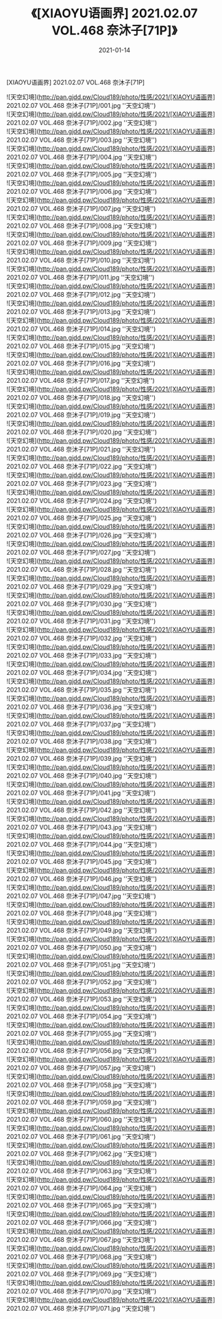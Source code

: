 ﻿---
layout: post
title:  《[XIAOYU语画界] 2021.02.07 VOL.468 奈沐子[71P]》
date:   2021-01-14
img: http://pan.gjdd.pw/Cloud189/photo/性感/2021/[XIAOYU语画界] 2021.02.07 VOL.468 奈沐子[71P]/000.jpg
categories: [美女, 性感, 泳衣]
---

[XIAOYU语画界] 2021.02.07 VOL.468 奈沐子[71P]



![天空幻境](http://pan.gjdd.pw/Cloud189/photo/性感/2021/[XIAOYU语画界] 2021.02.07 VOL.468 奈沐子[71P]/001.jpg ''天空幻境'') <br>
![天空幻境](http://pan.gjdd.pw/Cloud189/photo/性感/2021/[XIAOYU语画界] 2021.02.07 VOL.468 奈沐子[71P]/002.jpg ''天空幻境'') <br>
![天空幻境](http://pan.gjdd.pw/Cloud189/photo/性感/2021/[XIAOYU语画界] 2021.02.07 VOL.468 奈沐子[71P]/003.jpg ''天空幻境'') <br>
![天空幻境](http://pan.gjdd.pw/Cloud189/photo/性感/2021/[XIAOYU语画界] 2021.02.07 VOL.468 奈沐子[71P]/004.jpg ''天空幻境'') <br>
![天空幻境](http://pan.gjdd.pw/Cloud189/photo/性感/2021/[XIAOYU语画界] 2021.02.07 VOL.468 奈沐子[71P]/005.jpg ''天空幻境'') <br>
![天空幻境](http://pan.gjdd.pw/Cloud189/photo/性感/2021/[XIAOYU语画界] 2021.02.07 VOL.468 奈沐子[71P]/006.jpg ''天空幻境'') <br>
![天空幻境](http://pan.gjdd.pw/Cloud189/photo/性感/2021/[XIAOYU语画界] 2021.02.07 VOL.468 奈沐子[71P]/007.jpg ''天空幻境'') <br>
![天空幻境](http://pan.gjdd.pw/Cloud189/photo/性感/2021/[XIAOYU语画界] 2021.02.07 VOL.468 奈沐子[71P]/008.jpg ''天空幻境'') <br>
![天空幻境](http://pan.gjdd.pw/Cloud189/photo/性感/2021/[XIAOYU语画界] 2021.02.07 VOL.468 奈沐子[71P]/009.jpg ''天空幻境'') <br>
![天空幻境](http://pan.gjdd.pw/Cloud189/photo/性感/2021/[XIAOYU语画界] 2021.02.07 VOL.468 奈沐子[71P]/010.jpg ''天空幻境'') <br>
![天空幻境](http://pan.gjdd.pw/Cloud189/photo/性感/2021/[XIAOYU语画界] 2021.02.07 VOL.468 奈沐子[71P]/011.jpg ''天空幻境'') <br>
![天空幻境](http://pan.gjdd.pw/Cloud189/photo/性感/2021/[XIAOYU语画界] 2021.02.07 VOL.468 奈沐子[71P]/012.jpg ''天空幻境'') <br>
![天空幻境](http://pan.gjdd.pw/Cloud189/photo/性感/2021/[XIAOYU语画界] 2021.02.07 VOL.468 奈沐子[71P]/013.jpg ''天空幻境'') <br>
![天空幻境](http://pan.gjdd.pw/Cloud189/photo/性感/2021/[XIAOYU语画界] 2021.02.07 VOL.468 奈沐子[71P]/014.jpg ''天空幻境'') <br>
![天空幻境](http://pan.gjdd.pw/Cloud189/photo/性感/2021/[XIAOYU语画界] 2021.02.07 VOL.468 奈沐子[71P]/015.jpg ''天空幻境'') <br>
![天空幻境](http://pan.gjdd.pw/Cloud189/photo/性感/2021/[XIAOYU语画界] 2021.02.07 VOL.468 奈沐子[71P]/016.jpg ''天空幻境'') <br>
![天空幻境](http://pan.gjdd.pw/Cloud189/photo/性感/2021/[XIAOYU语画界] 2021.02.07 VOL.468 奈沐子[71P]/017.jpg ''天空幻境'') <br>
![天空幻境](http://pan.gjdd.pw/Cloud189/photo/性感/2021/[XIAOYU语画界] 2021.02.07 VOL.468 奈沐子[71P]/018.jpg ''天空幻境'') <br>
![天空幻境](http://pan.gjdd.pw/Cloud189/photo/性感/2021/[XIAOYU语画界] 2021.02.07 VOL.468 奈沐子[71P]/019.jpg ''天空幻境'') <br>
![天空幻境](http://pan.gjdd.pw/Cloud189/photo/性感/2021/[XIAOYU语画界] 2021.02.07 VOL.468 奈沐子[71P]/020.jpg ''天空幻境'') <br>
![天空幻境](http://pan.gjdd.pw/Cloud189/photo/性感/2021/[XIAOYU语画界] 2021.02.07 VOL.468 奈沐子[71P]/021.jpg ''天空幻境'') <br>
![天空幻境](http://pan.gjdd.pw/Cloud189/photo/性感/2021/[XIAOYU语画界] 2021.02.07 VOL.468 奈沐子[71P]/022.jpg ''天空幻境'') <br>
![天空幻境](http://pan.gjdd.pw/Cloud189/photo/性感/2021/[XIAOYU语画界] 2021.02.07 VOL.468 奈沐子[71P]/023.jpg ''天空幻境'') <br>
![天空幻境](http://pan.gjdd.pw/Cloud189/photo/性感/2021/[XIAOYU语画界] 2021.02.07 VOL.468 奈沐子[71P]/024.jpg ''天空幻境'') <br>
![天空幻境](http://pan.gjdd.pw/Cloud189/photo/性感/2021/[XIAOYU语画界] 2021.02.07 VOL.468 奈沐子[71P]/025.jpg ''天空幻境'') <br>
![天空幻境](http://pan.gjdd.pw/Cloud189/photo/性感/2021/[XIAOYU语画界] 2021.02.07 VOL.468 奈沐子[71P]/026.jpg ''天空幻境'') <br>
![天空幻境](http://pan.gjdd.pw/Cloud189/photo/性感/2021/[XIAOYU语画界] 2021.02.07 VOL.468 奈沐子[71P]/027.jpg ''天空幻境'') <br>
![天空幻境](http://pan.gjdd.pw/Cloud189/photo/性感/2021/[XIAOYU语画界] 2021.02.07 VOL.468 奈沐子[71P]/028.jpg ''天空幻境'') <br>
![天空幻境](http://pan.gjdd.pw/Cloud189/photo/性感/2021/[XIAOYU语画界] 2021.02.07 VOL.468 奈沐子[71P]/029.jpg ''天空幻境'') <br>
![天空幻境](http://pan.gjdd.pw/Cloud189/photo/性感/2021/[XIAOYU语画界] 2021.02.07 VOL.468 奈沐子[71P]/030.jpg ''天空幻境'') <br>
![天空幻境](http://pan.gjdd.pw/Cloud189/photo/性感/2021/[XIAOYU语画界] 2021.02.07 VOL.468 奈沐子[71P]/031.jpg ''天空幻境'') <br>
![天空幻境](http://pan.gjdd.pw/Cloud189/photo/性感/2021/[XIAOYU语画界] 2021.02.07 VOL.468 奈沐子[71P]/032.jpg ''天空幻境'') <br>
![天空幻境](http://pan.gjdd.pw/Cloud189/photo/性感/2021/[XIAOYU语画界] 2021.02.07 VOL.468 奈沐子[71P]/033.jpg ''天空幻境'') <br>
![天空幻境](http://pan.gjdd.pw/Cloud189/photo/性感/2021/[XIAOYU语画界] 2021.02.07 VOL.468 奈沐子[71P]/034.jpg ''天空幻境'') <br>
![天空幻境](http://pan.gjdd.pw/Cloud189/photo/性感/2021/[XIAOYU语画界] 2021.02.07 VOL.468 奈沐子[71P]/035.jpg ''天空幻境'') <br>
![天空幻境](http://pan.gjdd.pw/Cloud189/photo/性感/2021/[XIAOYU语画界] 2021.02.07 VOL.468 奈沐子[71P]/036.jpg ''天空幻境'') <br>
![天空幻境](http://pan.gjdd.pw/Cloud189/photo/性感/2021/[XIAOYU语画界] 2021.02.07 VOL.468 奈沐子[71P]/037.jpg ''天空幻境'') <br>
![天空幻境](http://pan.gjdd.pw/Cloud189/photo/性感/2021/[XIAOYU语画界] 2021.02.07 VOL.468 奈沐子[71P]/038.jpg ''天空幻境'') <br>
![天空幻境](http://pan.gjdd.pw/Cloud189/photo/性感/2021/[XIAOYU语画界] 2021.02.07 VOL.468 奈沐子[71P]/039.jpg ''天空幻境'') <br>
![天空幻境](http://pan.gjdd.pw/Cloud189/photo/性感/2021/[XIAOYU语画界] 2021.02.07 VOL.468 奈沐子[71P]/040.jpg ''天空幻境'') <br>
![天空幻境](http://pan.gjdd.pw/Cloud189/photo/性感/2021/[XIAOYU语画界] 2021.02.07 VOL.468 奈沐子[71P]/041.jpg ''天空幻境'') <br>
![天空幻境](http://pan.gjdd.pw/Cloud189/photo/性感/2021/[XIAOYU语画界] 2021.02.07 VOL.468 奈沐子[71P]/042.jpg ''天空幻境'') <br>
![天空幻境](http://pan.gjdd.pw/Cloud189/photo/性感/2021/[XIAOYU语画界] 2021.02.07 VOL.468 奈沐子[71P]/043.jpg ''天空幻境'') <br>
![天空幻境](http://pan.gjdd.pw/Cloud189/photo/性感/2021/[XIAOYU语画界] 2021.02.07 VOL.468 奈沐子[71P]/044.jpg ''天空幻境'') <br>
![天空幻境](http://pan.gjdd.pw/Cloud189/photo/性感/2021/[XIAOYU语画界] 2021.02.07 VOL.468 奈沐子[71P]/045.jpg ''天空幻境'') <br>
![天空幻境](http://pan.gjdd.pw/Cloud189/photo/性感/2021/[XIAOYU语画界] 2021.02.07 VOL.468 奈沐子[71P]/046.jpg ''天空幻境'') <br>
![天空幻境](http://pan.gjdd.pw/Cloud189/photo/性感/2021/[XIAOYU语画界] 2021.02.07 VOL.468 奈沐子[71P]/047.jpg ''天空幻境'') <br>
![天空幻境](http://pan.gjdd.pw/Cloud189/photo/性感/2021/[XIAOYU语画界] 2021.02.07 VOL.468 奈沐子[71P]/048.jpg ''天空幻境'') <br>
![天空幻境](http://pan.gjdd.pw/Cloud189/photo/性感/2021/[XIAOYU语画界] 2021.02.07 VOL.468 奈沐子[71P]/049.jpg ''天空幻境'') <br>
![天空幻境](http://pan.gjdd.pw/Cloud189/photo/性感/2021/[XIAOYU语画界] 2021.02.07 VOL.468 奈沐子[71P]/050.jpg ''天空幻境'') <br>
![天空幻境](http://pan.gjdd.pw/Cloud189/photo/性感/2021/[XIAOYU语画界] 2021.02.07 VOL.468 奈沐子[71P]/051.jpg ''天空幻境'') <br>
![天空幻境](http://pan.gjdd.pw/Cloud189/photo/性感/2021/[XIAOYU语画界] 2021.02.07 VOL.468 奈沐子[71P]/052.jpg ''天空幻境'') <br>
![天空幻境](http://pan.gjdd.pw/Cloud189/photo/性感/2021/[XIAOYU语画界] 2021.02.07 VOL.468 奈沐子[71P]/053.jpg ''天空幻境'') <br>
![天空幻境](http://pan.gjdd.pw/Cloud189/photo/性感/2021/[XIAOYU语画界] 2021.02.07 VOL.468 奈沐子[71P]/054.jpg ''天空幻境'') <br>
![天空幻境](http://pan.gjdd.pw/Cloud189/photo/性感/2021/[XIAOYU语画界] 2021.02.07 VOL.468 奈沐子[71P]/055.jpg ''天空幻境'') <br>
![天空幻境](http://pan.gjdd.pw/Cloud189/photo/性感/2021/[XIAOYU语画界] 2021.02.07 VOL.468 奈沐子[71P]/056.jpg ''天空幻境'') <br>
![天空幻境](http://pan.gjdd.pw/Cloud189/photo/性感/2021/[XIAOYU语画界] 2021.02.07 VOL.468 奈沐子[71P]/057.jpg ''天空幻境'') <br>
![天空幻境](http://pan.gjdd.pw/Cloud189/photo/性感/2021/[XIAOYU语画界] 2021.02.07 VOL.468 奈沐子[71P]/058.jpg ''天空幻境'') <br>
![天空幻境](http://pan.gjdd.pw/Cloud189/photo/性感/2021/[XIAOYU语画界] 2021.02.07 VOL.468 奈沐子[71P]/059.jpg ''天空幻境'') <br>
![天空幻境](http://pan.gjdd.pw/Cloud189/photo/性感/2021/[XIAOYU语画界] 2021.02.07 VOL.468 奈沐子[71P]/060.jpg ''天空幻境'') <br>
![天空幻境](http://pan.gjdd.pw/Cloud189/photo/性感/2021/[XIAOYU语画界] 2021.02.07 VOL.468 奈沐子[71P]/061.jpg ''天空幻境'') <br>
![天空幻境](http://pan.gjdd.pw/Cloud189/photo/性感/2021/[XIAOYU语画界] 2021.02.07 VOL.468 奈沐子[71P]/062.jpg ''天空幻境'') <br>
![天空幻境](http://pan.gjdd.pw/Cloud189/photo/性感/2021/[XIAOYU语画界] 2021.02.07 VOL.468 奈沐子[71P]/063.jpg ''天空幻境'') <br>
![天空幻境](http://pan.gjdd.pw/Cloud189/photo/性感/2021/[XIAOYU语画界] 2021.02.07 VOL.468 奈沐子[71P]/064.jpg ''天空幻境'') <br>
![天空幻境](http://pan.gjdd.pw/Cloud189/photo/性感/2021/[XIAOYU语画界] 2021.02.07 VOL.468 奈沐子[71P]/065.jpg ''天空幻境'') <br>
![天空幻境](http://pan.gjdd.pw/Cloud189/photo/性感/2021/[XIAOYU语画界] 2021.02.07 VOL.468 奈沐子[71P]/066.jpg ''天空幻境'') <br>
![天空幻境](http://pan.gjdd.pw/Cloud189/photo/性感/2021/[XIAOYU语画界] 2021.02.07 VOL.468 奈沐子[71P]/067.jpg ''天空幻境'') <br>
![天空幻境](http://pan.gjdd.pw/Cloud189/photo/性感/2021/[XIAOYU语画界] 2021.02.07 VOL.468 奈沐子[71P]/068.jpg ''天空幻境'') <br>
![天空幻境](http://pan.gjdd.pw/Cloud189/photo/性感/2021/[XIAOYU语画界] 2021.02.07 VOL.468 奈沐子[71P]/069.jpg ''天空幻境'') <br>
![天空幻境](http://pan.gjdd.pw/Cloud189/photo/性感/2021/[XIAOYU语画界] 2021.02.07 VOL.468 奈沐子[71P]/070.jpg ''天空幻境'') <br>
![天空幻境](http://pan.gjdd.pw/Cloud189/photo/性感/2021/[XIAOYU语画界] 2021.02.07 VOL.468 奈沐子[71P]/071.jpg ''天空幻境'') <br>